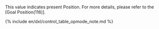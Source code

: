 This value indicates present Position. For more details, please refer to the [Goal Position(116)].

{% include en/dxl/control_table_opmode_note.md %}
